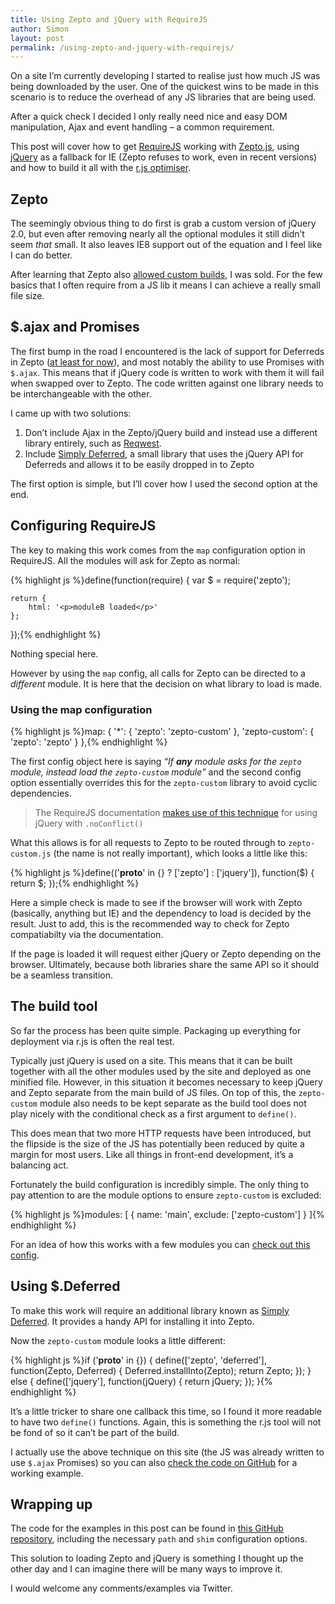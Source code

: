 ```yaml
---
title: Using Zepto and jQuery with RequireJS
author: Simon
layout: post
permalink: /using-zepto-and-jquery-with-requirejs/
---
```

On a site I&#8217;m currently developing I started to realise just how much JS was being downloaded by the user. One of the quickest wins to be made in this scenario is to reduce the overhead of any JS libraries that are being used.

After a quick check I decided I only really need nice and easy DOM manipulation, Ajax and event handling &#8211; a common requirement.

This post will cover how to get [RequireJS][1] working with [Zepto.js][2], using [jQuery][3] as a fallback for IE (Zepto refuses to work, even in recent versions) and how to build it all with the [r.js optimiser][4].

## Zepto

The seemingly obvious thing to do first is grab a custom version of jQuery 2.0, but even after removing nearly all the optional modules it still didn&#8217;t seem *that* small. It also leaves IE8 support out of the equation and I feel like I can do better.

After learning that Zepto also [allowed custom builds][5], I was sold. For the few basics that I often require from a JS lib it means I can achieve a really small file size.

## $.ajax and Promises

The first bump in the road I encountered is the lack of support for Deferreds in Zepto ([at least for now][6]), and most notably the ability to use Promises with `$.ajax`. This means that if jQuery code is written to work with them it will fail when swapped over to Zepto. The code written against one library needs to be interchangeable with the other.

I came up with two solutions:

1.  Don&#8217;t include Ajax in the Zepto/jQuery build and instead use a different library entirely, such as [Reqwest][7].
2.  Include [Simply Deferred][8], a small library that uses the jQuery API for Deferreds and allows it to be easily dropped in to Zepto

The first option is simple, but I&#8217;ll cover how I used the second option at the end.

## Configuring RequireJS

The key to making this work comes from the `map` configuration option in RequireJS. All the modules will ask for Zepto as normal:

{% highlight js %}define(function(require) {
    var $ = require('zepto');

    return {
        html: '<p>moduleB loaded</p>'
    };
});{% endhighlight %}

Nothing special here.

However by using the `map` config, all calls for Zepto can be directed to a *different* module. It is here that the decision on what library to load is made.

### Using the map configuration

{% highlight js %}map: {
    '*': {
        'zepto': 'zepto-custom'
    },
    'zepto-custom': {
        'zepto': 'zepto'
    }
},{% endhighlight %}

The first config object here is saying *&#8220;If **any** module asks for the `zepto` module, instead load the `zepto-custom` module&#8221;* and the second config option essentially overrides this for the `zepto-custom` library to avoid cyclic dependencies.

> The RequireJS documentation [makes use of this technique][9] for using jQuery with `.noConflict()`

What this allows is for all requests to Zepto to be routed through to `zepto-custom.js` (the name is not really important), which looks a little like this:

{% highlight js %}define(('__proto__' in {} ? ['zepto'] : ['jquery']), function($) {
    return $;
});{% endhighlight %}

Here a simple check is made to see if the browser will work with Zepto (basically, anything but IE) and the dependency to load is decided by the result. Just to add, this is the recommended way to check for Zepto compatiabilty via the documentation.

If the page is loaded it will request either jQuery or Zepto depending on the browser. Ultimately, because both libraries share the same API so it should be a seamless transition.

## The build tool

So far the process has been quite simple. Packaging up everything for deployment via r.js is often the real test.

Typically just jQuery is used on a site. This means that it can be built together with all the other modules used by the site and deployed as one minified file. However, in this situation it becomes necessary to keep jQuery and Zepto separate from the main build of JS files. On top of this, the `zepto-custom` module also needs to be kept separate as the build tool does not play nicely with the conditional check as a first argument to `define()`.

This does mean that two more HTTP requests have been introduced, but the flipside is the size of the JS has potentially been reduced by quite a margin for most users. Like all things in front-end development, it&#8217;s a balancing act.

Fortunately the build configuration is incredibly simple. The only thing to pay attention to are the module options to ensure `zepto-custom` is excluded:

{% highlight js %}modules: [
    {
        name: 'main',
        exclude: ['zepto-custom']
    }
]{% endhighlight %}

For an idea of how this works with a few modules you can [check out this config][10].

## Using $.Deferred

To make this work will require an additional library known as [Simply Deferred][8]. It provides a handy API for installing it into Zepto.

Now the `zepto-custom` module looks a little different:

{% highlight js %}if ('__proto__' in {}) {
    define(['zepto', 'deferred'], function(Zepto, Deferred) {
        Deferred.installInto(Zepto);
        return Zepto;
    });
} else {
    define(['jquery'], function(jQuery) {
        return jQuery;
    });
}{% endhighlight %}

It&#8217;s a little tricker to share one callback this time, so I found it more readable to have two `define()` functions. Again, this is something the r.js tool will not be fond of so it can&#8217;t be part of the build.

I actually use the above technique on this site (the JS was already written to use `$.ajax` Promises) so you can also [check the code on GitHub][11] for a working example.

## Wrapping up

The code for the examples in this post can be found in [this GitHub repository][12], including the necessary `path` and `shim` configuration options.

This solution to loading Zepto and jQuery is something I thought up the other day and I can imagine there will be many ways to improve it.

I would welcome any comments/examples via Twitter.

 [1]: http://requirejs.org
 [2]: http://zeptojs.com
 [3]: http://jquery.org
 [4]: http://requirejs.org/docs/optimization.html
 [5]: https://github.com/madrobby/zepto#building
 [6]: https://github.com/madrobby/zepto/issues/353
 [7]: https://github.com/ded/reqwest
 [8]: https://github.com/sudhirj/simply-deferred
 [9]: http://requirejs.org/docs/jquery.html#noconflictmap
 [10]: http://pastebin.com/pq8b5sdu
 [11]: https://github.com/simonsmith/simonsmith.io/blob/master/assets/scripts/main.js
 [12]: https://github.com/simonsmith/requirejs-zepto-jquery
